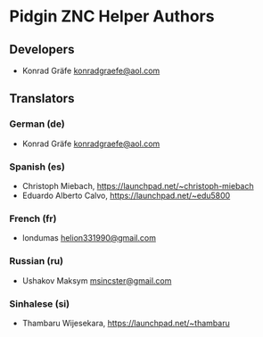 # Pidgin ZNC Helper Authors

## Developers
- Konrad Gräfe <konradgraefe@aol.com>

## Translators

### German (de)
- Konrad Gräfe <konradgraefe@aol.com>

### Spanish (es)
- Christoph Miebach, https://launchpad.net/~christoph-miebach
- Eduardo Alberto Calvo, https://launchpad.net/~edu5800

### French (fr)
- londumas <helion331990@gmail.com>

### Russian (ru)
- Ushakov Maksym <msincster@gmail.com>

### Sinhalese (si)
- Thambaru Wijesekara, https://launchpad.net/~thambaru

